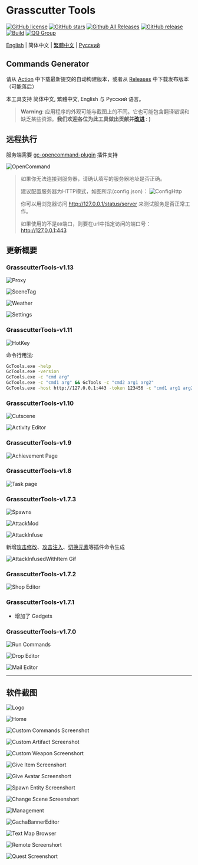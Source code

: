 # Grasscutter Tools

[![GitHub license](https://img.shields.io/github/license/jie65535/GrasscutterCommandGenerator)](https://github.com/jie65535/GrasscutterCommandGenerator/blob/main/LICENSE)
[![GitHub stars](https://img.shields.io/github/stars/jie65535/GrasscutterCommandGenerator)](https://github.com/jie65535/GrasscutterCommandGenerator/stargazers)
[![Github All Releases](https://img.shields.io/github/downloads/jie65535/GrasscutterCommandGenerator/total.svg)](https://github.com/jie65535/GrasscutterCommandGenerator/releases)
[![GitHub release](https://img.shields.io/github/v/release/jie65535/GrasscutterCommandGenerator)](https://github.com/jie65535/GrasscutterCommandGenerator/releases/latest)
[![Build](https://github.com/jie65535/GrasscutterCommandGenerator/actions/workflows/build.yml/badge.svg)](https://github.com/jie65535/GrasscutterCommandGenerator/actions/workflows/build.yml)
[![QQ Group](https://pub.idqqimg.com/wpa/images/group.png)](http://qm.qq.com/cgi-bin/qm/qr?_wv=1027&k=fBizzp6RwJsIY7gFlmd4L-WG0V3aF8X3&authKey=mTjf%2B7jCIZess1HTRi05e5yi%2FHKA1auMwE8%2FJ960PFWk8WMATST654gWPi4OTHTZ&noverify=0&group_code=835489603)

[English](README.md) | 简体中文 | [繁體中文](README_zh-tw.md) | [Русский](README_ru-RU.md)

## Commands Generator

请从 [Action](https://github.com/jie65535/GrasscutterCommandGenerator/actions/workflows/build.yml) 中下载最新提交的自动构建版本，或者从 [Releases](https://github.com/jie65535/GrasscutterCommandGenerator/releases) 中下载发布版本（可能落后）

本工具支持 简体中文, 繁體中文, English 与 Русский 语言。

> **Warning**: 应用程序的外观可能与截图上的不同。它也可能包含翻译错误和缺乏某些资源。**我们欢迎各位为此工具做出贡献并<a href="./Source/GrasscutterTools/Resources/zh-cn">改进</a> : )**

## 远程执行

服务端需要 [gc-opencommand-plugin](https://github.com/jie65535/gc-opencommand-plugin) 插件支持

![OpenCommand](Doc/Screenshots/OpenCommand.gif)

> 如果你无法连接到服务器，请确认填写的服务器地址是否正确。
> 
> 建议配置服务器为HTTP模式，如图所示(config.json)：
> ![ConfigHttp](Doc/Screenshots/ConfigHttp.png)
> 
> 你可以用浏览器访问 http://127.0.0.1/status/server 来测试服务是否正常工作。
> 
> 如果使用的不是`80`端口，则要在url中指定访问的端口号：http://127.0.0.1:443


## 更新概要

### GrasscutterTools-v1.13
![Proxy](Doc/Screenshots/22-Proxy.png)

![SceneTag](Doc/Screenshots/23-SceneTag.png)

![Weather](Doc/Screenshots/24-Weather.png)

![Settings](Doc/Screenshots/25-Settings.png)

### GrasscutterTools-v1.11
![HotKey](Doc/Screenshots/21-HotKey.png)

命令行用法:
```bash
GcTools.exe -help
GcTools.exe -version
GcTools.exe -c "cmd arg"
GcTools.exe -c "cmd1 arg" && GcTools -c "cmd2 arg1 arg2"
GcTools.exe -host http://127.0.0.1:443 -token 123456 -c "cmd1 arg1 arg2 | cmd2 | cmd3 arg"
```

### GrasscutterTools-v1.10
![Cutscene](Doc/Screenshots/7-ChangeScene.png)

![Activity Editor](Doc/Screenshots/20-ActivityEditor.png)

### GrasscutterTools-v1.9
![Achievement Page](Doc/Screenshots/19-AchievementPage.png)

### GrasscutterTools-v1.8
![Task page](Doc/Screenshots/18-TaskPage.png)

### GrasscutterTools-v1.7.3
![Spawns](Doc/Screenshots/6-SpawnEntity.png)

![AttackMod](Doc/Screenshots/6.1-AttackMod.png)

![AttackInfuse](Doc/Screenshots/6.2-AttackInfuse.png)

新增[攻击修改](https://github.com/NotThorny/AttackModifier)、[攻击注入](https://github.com/snoobi-seggs/AttackInfusedWithItem)、[切换元素](https://github.com/Penelopeep/SwitchElementTraveller)等插件命令生成

![AttackInfusedWithItem Gif](Doc/Screenshots/AttackMod.gif)

### GrasscutterTools-v1.7.2
![Shop Editor](Doc/Screenshots/17-ShopEditor.png)

### GrasscutterTools-v1.7.1
 - 增加了 Gadgets

### GrasscutterTools-v1.7.0

![Run Commands](Doc/Screenshots/RunMultipleCommands.png)

![Drop Editor](Doc/Screenshots/15-DropEditor.png)

![Mail Editor](Doc/Screenshots/16-MailEditor.png)

---

## 软件截图

![Logo](Doc/Screenshots/GrasscutterLogo.png)

![Home](Doc/Screenshots/0-Home.png)

![Custom Commands Screenshot](Doc/Screenshots/1-CustomCommands.png)

![Custom Artifact Screenshot](Doc/Screenshots/2-CustomArtifact.png)

![Custom Weapon Screenshort](Doc/Screenshots/3-CustomWeapon.png)

![Give Item Screenshort](Doc/Screenshots/4-GiveItem.png)

![Give Avatar Screenshort](Doc/Screenshots/5-GiveAvatar.png)

![Spawn Entity Screenshort](Doc/Screenshots/6-SpawnEntity.png)

![Change Scene Screenshort](Doc/Screenshots/7-ChangeScene.png)

![Management](Doc/Screenshots/9-Manage.png)

![GachaBannerEditor](Doc/Screenshots/10-GachaBannerEditor.png)

![Text Map Browser](Doc/Screenshots/11-TextMapBrowser.png)

![Remote Screenshort](Doc/Screenshots/12-Remote.png)

![Quest Screenshort](Doc/Screenshots/13-Quest.png)
